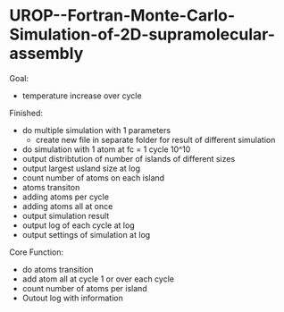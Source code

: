 # UROP--Fortran-Monte-Carlo-Simulation-of-2D-supramolecular-assembly

Goal:
- temperature increase over cycle

Finished:
- do multiple simulation with 1 parameters
  - create new file in separate folder for result of different simulation
- do simulation with 1 atom at fc = 1 cycle 10^10 
- output distribtution of number of islands of different sizes
- output largest usland size at log
- count number of atoms on each island
- atoms transiton
- adding atoms per cycle
- adding atoms all at once
- output simulation result
- output log of each cycle at log
- output settings of simulation at log

Core Function:
- do atoms transition
- add atom all at cycle 1 or over each cycle
- count number of atoms per island
- Outout log with information
